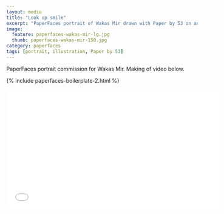 ```yaml
---
layout: media
title: "Look up smile"
excerpt: "PaperFaces portrait of Wakas Mir drawn with Paper by 53 on an iPad."
image: 
  feature: paperfaces-wakas-mir-lg.jpg
  thumb: paperfaces-wakas-mir-150.jpg
category: paperfaces
tags: [portrait, illustration, Paper by 53]
---
```


PaperFaces portrait commission for Wakas Mir. Making of video below.

{% include paperfaces-boilerplate-2.html %}

<iframe width="560" height="315" src="//www.youtube.com/embed/Helg9hmHyuc" frameborder="0"> </iframe>